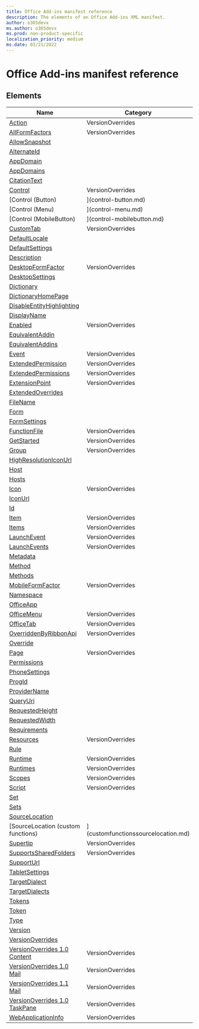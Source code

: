 ```yaml
---
title: Office Add-ins manifest reference
description: The elements of an Office Add-ins XML manifest.
author: o365devx
ms.author: o365devx
ms.prod: non-product-specific
localization_priority: medium
ms.date: 03/21/2022
---
```


# Office Add-ins manifest reference

## Elements

| Name | Category |
|-|-|
|[Action](action.md)| VersionOverrides |
|[AllFormFactors](allformfactors.md)| VersionOverrides |
|[AllowSnapshot](allowsnapshot.md)||
|[AlternateId](alternateid.md)||
|[AppDomain](appdomain.md)||
|[AppDomains](appdomains.md)||
|[CitationText](citationtext.md)||
|[Control](control.md)| VersionOverrides |
|[Control (Button)|](control-button.md)| VersionOverrides |
|[Control (Menu)|](control-menu.md)| VersionOverrides |
|[Control (MobileButton)|](control-mobilebutton.md)| VersionOverrides |
|[CustomTab](customtab.md)| VersionOverrides |
|[DefaultLocale](defaultlocale.md)||
|[DefaultSettings](defaultsettings.md)||
|[Description](description.md)||
|[DesktopFormFactor](desktopformfactor.md)| VersionOverrides |
|[DesktopSettings](desktopsettings.md)||
|[Dictionary](dictionary.md)||
|[DictionaryHomePage](dictionaryhomepage.md)||
|[DisableEntityHighlighting](disableentityhighlighting.md)||
|[DisplayName](displayname.md)||
|[Enabled](enabled.md)| VersionOverrides |
|[EquivalentAddin](equivalentaddin.md)||
|[EquivalentAddins](equivalentaddins.md)||
|[Event](event.md)| VersionOverrides |
|[ExtendedPermission](extendedpermission.md)| VersionOverrides |
|[ExtendedPermissions](extendedpermissions.md)| VersionOverrides |
|[ExtensionPoint](extensionpoint.md)| VersionOverrides |
|[ExtendedOverrides](extendedoverrides.md)||
|[FileName](filename.md)||
|[Form](form.md)||
|[FormSettings](formsettings.md)||
|[FunctionFile](functionfile.md)| VersionOverrides |
|[GetStarted](getstarted.md)| VersionOverrides |
|[Group](group.md)| VersionOverrides |
|[HighResolutionIconUrl](highresolutioniconurl.md)||
|[Host](host.md)||
|[Hosts](hosts.md)||
|[Icon](icon.md)| VersionOverrides |
|[IconUrl](iconurl.md)||
|[Id](id.md)||
|[Item](item.md)| VersionOverrides |
|[Items](items.md)| VersionOverrides |
|[LaunchEvent](launchevent.md)| VersionOverrides |
|[LaunchEvents](launchevents.md)| VersionOverrides |
|[Metadata](metadata.md)||
|[Method](method.md)||
|[Methods](methods.md)||
|[MobileFormFactor](mobileformfactor.md)| VersionOverrides |
|[Namespace](namespace.md)||
|[OfficeApp](officeapp.md)||
|[OfficeMenu](officemenu.md)| VersionOverrides |
|[OfficeTab](officetab.md)| VersionOverrides |
|[OverriddenByRibbonApi](overriddenbyribbonapi.md)| VersionOverrides |
|[Override](override.md)||
|[Page](page.md)| VersionOverrides |
|[Permissions](permissions.md)||
|[PhoneSettings](phonesettings.md)||
|[ProgId](progid.md)||
|[ProviderName](providername.md)||
|[QueryUri](queryuri.md)||
|[RequestedHeight](requestedheight.md)||
|[RequestedWidth](requestedwidth.md)||
|[Requirements](requirements.md)||
|[Resources](resources.md)| VersionOverrides |
|[Rule](rule.md)||
|[Runtime](runtime.md)| VersionOverrides |
|[Runtimes](runtimes.md)| VersionOverrides |
|[Scopes](scopes.md)| VersionOverrides |
|[Script](script.md)| VersionOverrides |
|[Set](set.md)||
|[Sets](sets.md)||
|[SourceLocation](sourcelocation.md)||
|[SourceLocation (custom functions)|](customfunctionssourcelocation.md)| VersionOverrides |
|[Supertip](supertip.md)| VersionOverrides |
|[SupportsSharedFolders](supportssharedfolders.md)| VersionOverrides |
|[SupportUrl](supporturl.md)||
|[TabletSettings](tabletsettings.md)||
|[TargetDialect](targetdialect.md)||
|[TargetDialects](targetdialects.md)||
|[Tokens](tokens.md)||
|[Token](token.md)||
|[Type](type.md)||
|[Version](version.md)||
|[VersionOverrides](versionoverrides.md)||
|[VersionOverrides 1.0 Content](versionoverrides-1-0-content.md)| VersionOverrides |
|[VersionOverrides 1.0 Mail](versionoverrides-1-0-mail.md)| VersionOverrides |
|[VersionOverrides 1.1 Mail](versionoverrides-1-1-mail.md)| VersionOverrides |
|[VersionOverrides 1.0 TaskPane](versionoverrides-1-0-taskpane.md)| VersionOverrides |
|[WebApplicationInfo](webapplicationinfo.md)| VersionOverrides |
